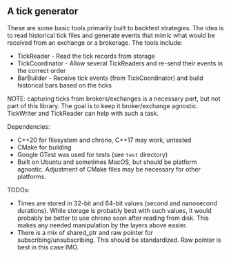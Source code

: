 ## A tick generator

These are some basic tools primarily built to backtest strategies. The idea is to read historical tick 
files and generate events that mimic what would be received from an exchange or a brokerage. The tools
include:

- TickReader - Read the tick records from storage
- TickCoordinator - Allow several TickReaders and re-send their events in the correct order
- BarBuilder - Receive tick events (from TickCoordinator) and build historical bars based on the ticks

NOTE: capturing ticks from brokers/exchanges is a necessary part, but not part of this library. The goal
is to keep it broker/exchange agnostic. TickWriter and TickReader can help with such a task.

Dependencies:
- C++20 for filesystem and chrono, C++17 may work, untested
- CMake for building
- Google GTest was used for tests (see `test` directory)
- Built on Ubuntu and sometimes MacOS, but should be platform agnostic. Adjustment of CMake files may be necessary for other
platforms.

TODOs:
- Times are stored in 32-bit and 64-bit values (second and nanosecond durations). While storage is probably best 
with such values, it would probably be better to use chrono soon after reading from disk. This makes any needed
manipulation by the layers above easier.
- There is a mix of shared_ptr and raw pointer for subscribing/unsubscribing. This should be standardized. Raw
pointer is best in this case IMO.
